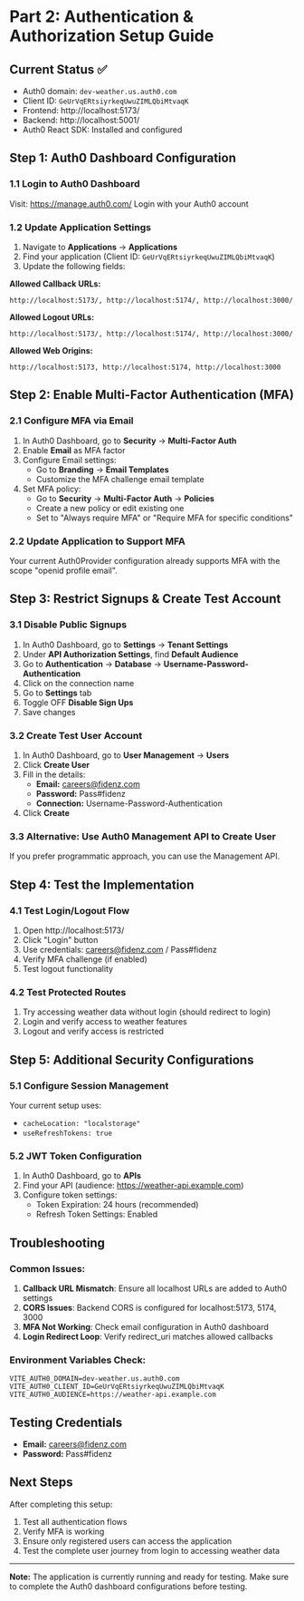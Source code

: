 # Part 2: Authentication & Authorization Setup Guide

## Current Status ✅
- Auth0 domain: `dev-weather.us.auth0.com`
- Client ID: `GeUrVqERtsiyrkeqUwuZIMLQbiMtvaqK`
- Frontend: http://localhost:5173/
- Backend: http://localhost:5001/
- Auth0 React SDK: Installed and configured

## Step 1: Auth0 Dashboard Configuration

### 1.1 Login to Auth0 Dashboard
Visit: https://manage.auth0.com/
Login with your Auth0 account

### 1.2 Update Application Settings
1. Navigate to **Applications** → **Applications**
2. Find your application (Client ID: `GeUrVqERtsiyrkeqUwuZIMLQbiMtvaqK`)
3. Update the following fields:

**Allowed Callback URLs:**
```
http://localhost:5173/, http://localhost:5174/, http://localhost:3000/
```

**Allowed Logout URLs:**
```
http://localhost:5173/, http://localhost:5174/, http://localhost:3000/
```

**Allowed Web Origins:**
```
http://localhost:5173, http://localhost:5174, http://localhost:3000
```

## Step 2: Enable Multi-Factor Authentication (MFA)

### 2.1 Configure MFA via Email
1. In Auth0 Dashboard, go to **Security** → **Multi-Factor Auth**
2. Enable **Email** as MFA factor
3. Configure Email settings:
   - Go to **Branding** → **Email Templates**
   - Customize the MFA challenge email template
4. Set MFA policy:
   - Go to **Security** → **Multi-Factor Auth** → **Policies**
   - Create a new policy or edit existing one
   - Set to "Always require MFA" or "Require MFA for specific conditions"

### 2.2 Update Application to Support MFA
Your current Auth0Provider configuration already supports MFA with the scope "openid profile email".

## Step 3: Restrict Signups & Create Test Account

### 3.1 Disable Public Signups
1. In Auth0 Dashboard, go to **Settings** → **Tenant Settings**
2. Under **API Authorization Settings**, find **Default Audience**
3. Go to **Authentication** → **Database** → **Username-Password-Authentication**
4. Click on the connection name
5. Go to **Settings** tab
6. Toggle OFF **Disable Sign Ups**
7. Save changes

### 3.2 Create Test User Account
1. In Auth0 Dashboard, go to **User Management** → **Users**
2. Click **Create User**
3. Fill in the details:
   - **Email:** careers@fidenz.com
   - **Password:** Pass#fidenz
   - **Connection:** Username-Password-Authentication
4. Click **Create**

### 3.3 Alternative: Use Auth0 Management API to Create User
If you prefer programmatic approach, you can use the Management API.

## Step 4: Test the Implementation

### 4.1 Test Login/Logout Flow
1. Open http://localhost:5173/
2. Click "Login" button
3. Use credentials: careers@fidenz.com / Pass#fidenz
4. Verify MFA challenge (if enabled)
5. Test logout functionality

### 4.2 Test Protected Routes
1. Try accessing weather data without login (should redirect to login)
2. Login and verify access to weather features
3. Logout and verify access is restricted

## Step 5: Additional Security Configurations

### 5.1 Configure Session Management
Your current setup uses:
- `cacheLocation: "localstorage"`
- `useRefreshTokens: true`

### 5.2 JWT Token Configuration
1. In Auth0 Dashboard, go to **APIs**
2. Find your API (audience: https://weather-api.example.com)
3. Configure token settings:
   - Token Expiration: 24 hours (recommended)
   - Refresh Token Settings: Enabled

## Troubleshooting

### Common Issues:
1. **Callback URL Mismatch**: Ensure all localhost URLs are added to Auth0 settings
2. **CORS Issues**: Backend CORS is configured for localhost:5173, 5174, 3000
3. **MFA Not Working**: Check email configuration in Auth0 dashboard
4. **Login Redirect Loop**: Verify redirect_uri matches allowed callbacks

### Environment Variables Check:
```
VITE_AUTH0_DOMAIN=dev-weather.us.auth0.com
VITE_AUTH0_CLIENT_ID=GeUrVqERtsiyrkeqUwuZIMLQbiMtvaqK
VITE_AUTH0_AUDIENCE=https://weather-api.example.com
```

## Testing Credentials
- **Email:** careers@fidenz.com
- **Password:** Pass#fidenz

## Next Steps
After completing this setup:
1. Test all authentication flows
2. Verify MFA is working
3. Ensure only registered users can access the application
4. Test the complete user journey from login to accessing weather data

---

**Note:** The application is currently running and ready for testing. Make sure to complete the Auth0 dashboard configurations before testing.
